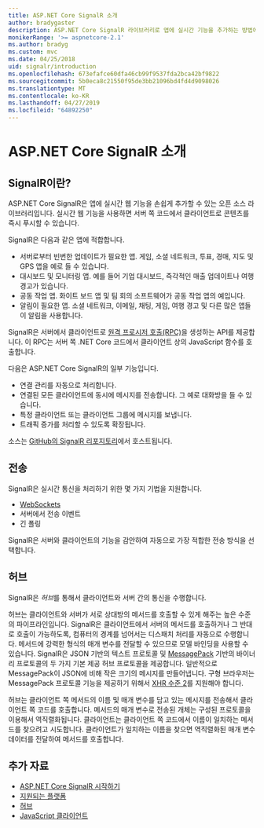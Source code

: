 ```yaml
---
title: ASP.NET Core SignalR 소개
author: bradygaster
description: ASP.NET Core SignalR 라이브러리로 앱에 실시간 기능을 추가하는 방법에 대해 알아봅니다.
monikerRange: '>= aspnetcore-2.1'
ms.author: bradyg
ms.custom: mvc
ms.date: 04/25/2018
uid: signalr/introduction
ms.openlocfilehash: 673efafce60dfa46cb99f9537fda2bca42bf9822
ms.sourcegitcommit: 5b0eca8c21550f95de3bb21096bd4fd4d9098026
ms.translationtype: MT
ms.contentlocale: ko-KR
ms.lasthandoff: 04/27/2019
ms.locfileid: "64892250"
---
```

# <a name="introduction-to-aspnet-core-signalr"></a>ASP.NET Core SignalR 소개

## <a name="what-is-signalr"></a>SignalR이란?

ASP.NET Core SignalR은 앱에 실시간 웹 기능을 손쉽게 추가할 수 있는 오픈 소스 라이브러리입니다. 실시간 웹 기능을 사용하면 서버 쪽 코드에서 클라이언트로 콘텐츠를 즉시 푸시할 수 있습니다.

SignalR은 다음과 같은 앱에 적합합니다.

* 서버로부터 빈번한 업데이트가 필요한 앱. 게임, 소셜 네트워크, 투표, 경매, 지도 및 GPS 앱을 예로 들 수 있습니다.
* 대시보드 및 모니터링 앱. 예를 들어 기업 대시보드, 즉각적인 매출 업데이트나 여행 경고가 있습니다.
* 공동 작업 앱. 화이트 보드 앱 및 팀 회의 소프트웨어가 공동 작업 앱의 예입니다.
* 알림이 필요한 앱. 소셜 네트워크, 이메일, 채팅, 게임, 여행 경고 및 다른 많은 앱들이 알림을 사용합니다.

SignalR은 서버에서 클라이언트로 [원격 프로시저 호출(RPC)](https://wikipedia.org/wiki/Remote_procedure_call)을 생성하는 API를 제공합니다. 이 RPC는 서버 쪽 .NET Core 코드에서 클라이언트 상의 JavaScript 함수를 호출합니다.

다음은 ASP.NET Core SignalR의 일부 기능입니다.

* 연결 관리를 자동으로 처리합니다.
* 연결된 모든 클라이언트에 동시에 메시지를 전송합니다. 그 예로 대화방을 들 수 있습니다.
* 특정 클라이언트 또는 클라이언트 그룹에 메시지를 보냅니다.
* 트래픽 증가를 처리할 수 있도록 확장됩니다.

소스는 [GitHub의 SignalR 리포지토리](https://github.com/aspnet/AspNetCore/tree/master/src/SignalR)에서 호스트됩니다.

## <a name="transports"></a>전송

SignalR은 실시간 통신을 처리하기 위한 몇 가지 기법을 지원합니다.

* [WebSockets](https://tools.ietf.org/html/rfc7118)
* 서버에서 전송 이벤트
* 긴 폴링

SignalR은 서버와 클라이언트의 기능을 감안하여 자동으로 가장 적합한 전송 방식을 선택합니다.

## <a name="hubs"></a>허브

SignalR은 *허브*를 통해서 클라이언트와 서버 간의 통신을 수행합니다.

허브는 클라이언트와 서버가 서로 상대방의 메서드를 호출할 수 있게 해주는 높은 수준의 파이프라인입니다. SignalR은 클라이언트에서 서버의 메서드를 호출하거나 그 반대로 호출이 가능하도록, 컴퓨터의 경계를 넘어서는 디스패치 처리를 자동으로 수행합니다. 메서드에 강력한 형식의 매개 변수를 전달할 수 있으므로 모델 바인딩을 사용할 수 있습니다. SignalR은 JSON 기반의 텍스트 프로토콜 및 [MessagePack](https://msgpack.org/) 기반의 바이너리 프로토콜의 두 가지 기본 제공 허브 프로토콜을 제공합니다.  일반적으로 MessagePack이 JSON에 비해 작은 크기의 메시지를 만들어냅니다. 구형 브라우저는 MessagePack 프로토콜 기능을 제공하기 위해서 [XHR 수준 2](https://caniuse.com/#feat=xhr2)를 지원해야 합니다.

허브는 클라이언트 쪽 메서드의 이름 및 매개 변수를 담고 있는 메시지를 전송해서 클라이언트 쪽 코드를 호출합니다. 메서드의 매개 변수로 전송된 개체는 구성된 프로토콜을 이용해서 역직렬화됩니다. 클라이언트는 클라이언트 쪽 코드에서 이름이 일치하는 메서드를 찾으려고 시도합니다. 클라이언트가 일치하는 이름을 찾으면 역직렬화된 매개 변수 데이터를 전달하여 메서드를 호출합니다.

## <a name="additional-resources"></a>추가 자료

* [ASP.NET Core SignalR 시작하기](xref:tutorials/signalr)
* [지원되는 플랫폼](xref:signalr/supported-platforms)
* [허브](xref:signalr/hubs)
* [JavaScript 클라이언트](xref:signalr/javascript-client)
